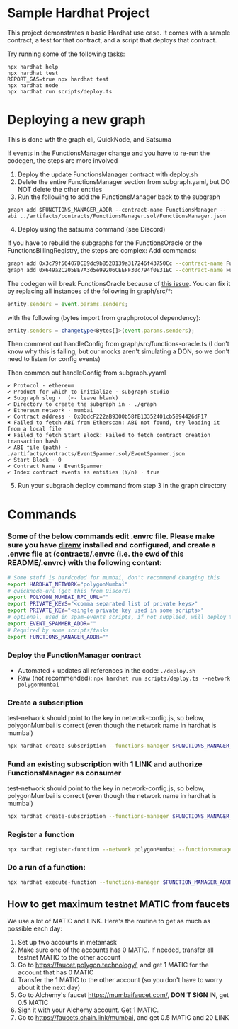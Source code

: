 # Sample Hardhat Project

This project demonstrates a basic Hardhat use case. It comes with a sample contract, a test for that contract, and a
script that deploys that contract.

Try running some of the following tasks:

```shell
npx hardhat help
npx hardhat test
REPORT_GAS=true npx hardhat test
npx hardhat node
npx hardhat run scripts/deploy.ts
```

# Deploying a new graph

This is done wth the graph cli, QuickNode, and Satsuma

If events in the FunctionsManager change and you have to re-run the codegen, the steps are more involved
1. Deploy the update FunctionsManager contract with deploy.sh
2. Delete the entire FunctionsManager section from subgraph.yaml, but DO NOT delete the other entities
3. Run the following to add the FunctionsManager back to the subgraph
```
graph add $FUNCTIONS_MANAGER_ADDR --contract-name FunctionsManager --abi ../artifacts/contracts/FunctionsManager.sol/FunctionsManager.json
```
4. Deploy using the satsuma command (see Discord)

If you have to rebuild the subgraphs for the FunctionsOracle or the FunctionsBillingRegistry, the steps are complex:
Add commands:
```bash
graph add 0x3c79f56407DCB9dc9b852D139a317246f43750Cc --contract-name FunctionsBillingRegistry --abi ../artifacts/contracts/functions/FunctionsBillingRegistry.sol/FunctionsBillingRegistry.json
graph add 0x649a2C205BE7A3d5e99206CEEFF30c794f0E31EC --contract-name FunctionsOracle --abi ../artifacts/contracts/functions/FunctionsOracle.sol/FunctionsOracle.json
```
The codegen will break FunctionsOracle because of [this issue](https://github.com/graphprotocol/graph-tooling/issues/1017). You can fix it by replacing all instances of the following in graph/src/*: 
```typescript
entity.senders = event.params.senders;
```
with the following (bytes import from graphprotocol dependency):
```typescript
entity.senders = changetype<Bytes[]>(event.params.senders);
```
Then comment out handleConfig from graph/src/functions-oracle.ts (I don't know why this is failing, but our mocks aren't simulating a DON, so we don't need to listen for config events)

Then common out handleConfig from subgraph.yyaml
```
✔ Protocol · ethereum
✔ Product for which to initialize · subgraph-studio
✔ Subgraph slug ·  (<- leave blank)
✔ Directory to create the subgraph in · ./graph
✔ Ethereum network · mumbai
✔ Contract address · 0x0bdcF222aB9300b58fB13352401cb5894426dF17
✖ Failed to fetch ABI from Etherscan: ABI not found, try loading it from a local file
✖ Failed to fetch Start Block: Failed to fetch contract creation transaction hash
✔ ABI file (path) · ./artifacts/contracts/EventSpammer.sol/EventSpammer.json
✔ Start Block · 0
✔ Contract Name · EventSpammer
✔ Index contract events as entities (Y/n) · true
```

5. Run your subgraph deploy command from step 3 in the graph directory

# Commands

### Some of the below commands edit .envrc file. Please make sure you have [direnv](https://direnv.net/) installed and configured, and create a .envrc file at (<repo root>contracts/.envrc (i.e. the cwd of this README/.envrc) with the following content:

```bash
# Some stuff is hardcoded for mumbai, don't recommend changing this
export HARDHAT_NETWORK="polygonMumbai"
# quicknode-url (get this from Discord)
export POLYGON_MUMBAI_RPC_URL=""
export PRIVATE_KEYS="<comma separated list of private keys>"
export PRIVATE_KEY="<single private key used in some scripts>"
# optional, used in spam-events scripts, if not supplied, will deploy the EventSpammer
export EVENT_SPAMMER_ADDR=""
# Required by some scripts/tasks
export FUNCTIONS_MANAGER_ADDR=""
```

### Deploy the FunctionManager contract

- Automated + updates all references in the code: `./deploy.sh`
- Raw (not recommended): `npx hardhat run scripts/deploy.ts --network polygonMumbai`

### Create a subscription

test-network should point to the key in network-config.js, so below, polygonMumbai is correct (even though the network
name in hardhat is mumbai)

```bash
npx hardhat create-subscription --functions-manager $FUNCTIONS_MANAGER_ADDR --test-network polygonMumbai  --network $HARDHAT_NETWORK
```

### Fund an existing subscription with 1 LINK and authorize FunctionsManager as consumer

test-network should point to the key in network-config.js, so below, polygonMumbai is correct (even though the network
name in hardhat is mumbai)

```bash
npx hardhat create-subscription --functions-manager $FUNCTIONS_MANAGER_ADDR --test-network polygonMumbai --subscription-id 941  --network $HARDHAT_NETWORK
```

### Register a function

```bash
npx hardhat register-function --network polygonMumbai --functionsmanager $FUNCTIONS_MANAGER_ADDR
```

### Do a run of a function:

```bash
npx hardhat execute-function --functions-manager $FUNCTION_MANAGER_ADDR --network $HARDHAT_NETWORK --function-id <hex-string-of-function-id>
```

## How to get maximum testnet MATIC from faucets

We use a lot of MATIC and LINK. Here's the routine to get as much as possible each day:

1. Set up two accounts in metamask
2. Make sure one of the accounts has 0 MATIC. If needed, transfer all testnet MATIC to the other account
3. Go to https://faucet.polygon.technology/, and get 1 MATIC for the account that has 0 MATIC
4. Transfer the 1 MATIC to the other account (so you don't have to worry about it the next day)
5. Go to Alchemy's faucet https://mumbaifaucet.com/, **DON'T SIGN IN**, get 0.5 MATIC
6. Sign it with your Alchemy account. Get 1 MATIC.
7. Go to https://faucets.chain.link/mumbai, and get 0.5 MATIC and 20 LINK
